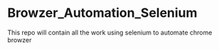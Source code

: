 # Browzer_Automation_Selenium
This repo will contain all the work using selenium to automate chrome browzer
